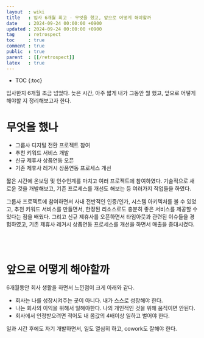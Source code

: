 ```yaml
---
layout  : wiki
title   : 입사 6개월 회고 - 무엇을 했고, 앞으로 어떻게 해야할까
date    : 2024-09-24 00:00:00 +0900
updated : 2024-09-24 00:00:00 +0900
tag     : retrospect
toc     : true
comment : true
public  : true
parent  : [[/retrospect]]
latex   : true
---
```


* TOC
{:toc}


입사한지 6개월 조금 넘었다. 늦은 시간, 아주 짧게 내가 그동안 뭘 했고, 앞으로 어떻게 해야할 지 정리해보고자 한다.


# 무엇을 했나

- 그룹사 디지털 전환 프로젝트 참여
- 추천 키워드 서비스 개발
- 신규 제휴사 상품연동 오픈
- 기존 제휴사 레거시 상품연동 프로세스 개선

짧은 시간에 온보딩 및 인수인계를 마치고 여러 프로젝트에 참여하였다. 
기술적으로 새로운 것을 개발해보고, 기존 프로세스를 개선도 해보는 등 여러가지 작업들을 하였다.

그룹사 프로젝트에 참여하면서 사내 전반적인 인증/인가, 시스템 아키텍처를 볼 수 있었고, 추천 키워드 서비스를 만들면서, 한정된 리소스로도 충분히 좋은 서비스를 제공할 수 있다는 점을 배웠다.
그리고 신규 제휴사를 오픈하면서 타임아웃과 관련된 이슈들을 경험하였고, 기존 제휴사 레거시 상품연동 프로세스를 개선을 하면서 매출을 증대시켰다.

<br>
<br>

# 앞으로 어떻게 해야할까

6개월동안 회사 생활을 하면서 느낀점이 크게 아래와 같다.

- 회사는 나를 성장시켜주는 곳이 아니다. 내가 스스로 성장해야 한다.
- 나는 회사의 이익을 위해서 일해야한다. 나의 개인적인 것을 위해 움직이면 안된다.
- 회사에서 인정받으려면 적어도 내 몸값의 4배이상 일하고 벌어야 한다.

일과 시간 후에도 자기 개발하면서, 일도 열심히 하고, cowork도 잘해야 한다.